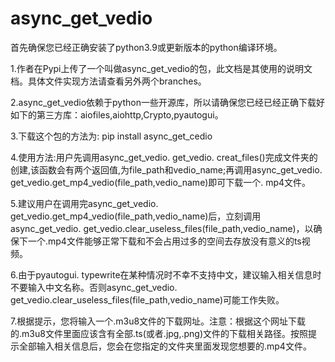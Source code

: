# async_get_vedio

首先确保您已经正确安装了python3.9或更新版本的python编译环境。

1.作者在Pypi上传了一个叫做async_get_vedio的包，此文档是其使用的说明文档。具体文件实现方法请查看另外两个branches。

2.async_get_vedio依赖于python一些开源库，所以请确保您已经已经正确下载好如下的第三方库：aiofiles,aiohttp,Crypto,pyautogui。

3.下载这个包的方法为: pip install async_get_cedio

4.使用方法:用户先调用async_get_vedio. get_vedio. creat_files()完成文件夹的创建,该函数会有两个返回值,为file_path和vedio_name;再调用async_get_vedio. get_vedio.get_mp4_vedio(file_path,vedio_name)即可下载一个. mp4文件。

5.建议用户在调用完async_get_vedio. get_vedio.get_mp4_vedio(file_path,vedio_name)后，立刻调用async_get_vedio. get_vedio.clear_useless_files(file_path,vedio_name)，以确保下一个.mp4文件能够正常下载和不会占用过多的空间去存放没有意义的ts视频。

6.由于pyautogui. typewrite在某种情况时不幸不支持中文，建议输入相关信息时不要输入中文名称。否则async_get_vedio. get_vedio.clear_useless_files(file_path,vedio_name)可能工作失败。

7.根据提示，您将输入一个.m3u8文件的下载网址。注意：根据这个网址下载的.m3u8文件里面应该含有全部.ts(或者.jpg,.png)文件的下载相关路径。按照提示全部输入相关信息后，您会在您指定的文件夹里面发现您想要的.mp4文件。
